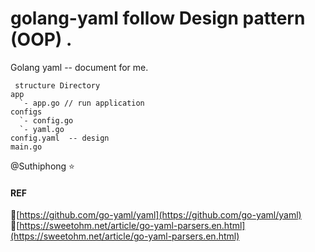 # golang-yaml follow Design pattern (OOP) .
Golang yaml -- document for me.  
```
 structure Directory
app
  `- app.go // run application
configs  
  `- config.go 
  `- yaml.go 
config.yaml  -- design
main.go  
```

@Suthiphong ⭐
#### REF
👏[https://github.com/go-yaml/yaml](https://github.com/go-yaml/yaml)  
👏[https://sweetohm.net/article/go-yaml-parsers.en.html](https://sweetohm.net/article/go-yaml-parsers.en.html)
